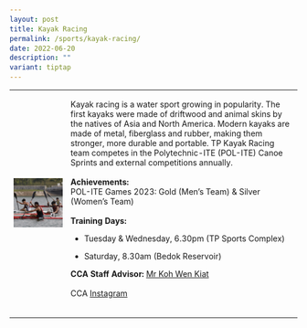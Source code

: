 ```yaml
---
layout: post
title: Kayak Racing
permalink: /sports/kayak-racing/
date: 2022-06-20
description: ""
variant: tiptap
---
```

<table style="minWidth: 50px">
<colgroup>
<col>
<col>
</colgroup>
<tbody>
<tr>
<td rowspan="1" colspan="1">
<div class="isomer-image-wrapper">
<img style="width: 100%" height="auto" width="100%" alt="" src="/images/Sports/Kayak_Racing.png">
</div>
</td>
<td rowspan="1" colspan="1">
<p>Kayak racing is a water sport growing in popularity. The first kayaks
were made of driftwood and animal skins by the natives of Asia and North
America. Modern kayaks are made of metal, fiberglass and rubber, making
them stronger, more durable and portable. TP Kayak Racing team competes
in the Polytechnic-ITE (POL-ITE) Canoe Sprints and external competitions
annually.
<br>
<br><strong>Achievements:</strong>
<br>POL-ITE Games 2023: Gold (Men’s Team) &amp; Silver (Women’s Team)
<br>
<br><strong>Training Days:</strong>
<br>
</p>
<ul data-tight="true" class="tight">
<li>
<p>Tuesday &amp; Wednesday, 6.30pm (TP Sports Complex)</p>
</li>
<li>
<p>Saturday, 8.30am (Bedok Reservoir)</p>
</li>
</ul>
<p></p>
<p><strong>CCA Staff Advisor:</strong>  <a href="mailto:KOH_Wen_Kiat@TP.EDU.SG" rel="noopener noreferrer nofollow" target="_blank">Mr Koh Wen Kiat</a>
<br>
<br>CCA <a href="https://www.instagram.com/tpkayakracingteam/" rel="noopener noreferrer nofollow" target="_blank">Instagram</a>
<br>
<br>
</p>
</td>
</tr>
</tbody>
</table>
<p></p>